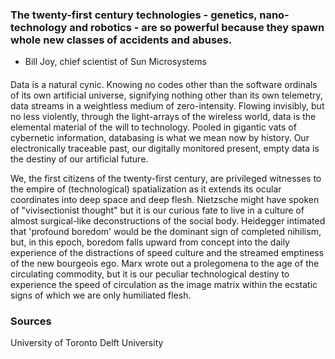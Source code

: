 ### The twenty-first century technologies - genetics, nano-technology and robotics  - are so powerful because they spawn whole new classes of accidents and abuses.
* Bill Joy, chief scientist of Sun Microsystems 


#### 
Data is a natural cynic. Knowing no codes other than the software ordinals of  its own artificial
universe, signifying nothing other than its own telemetry,  data streams in a weightless medium of
zero-intensity.
Flowing invisibly, but no less violently, through the light-arrays of the wireless world, data is
the elemental material of the will to technology.
Pooled in gigantic vats of cybernetic information, databasing is what we mean now by history. Our
electronically traceable past, our digitally monitored present, empty data is the destiny of our
artificial future. 

We, the first citizens of the twenty-first century, are privileged witnesses to the empire of
(technological) spatialization as it extends its ocular coordinates into deep space and deep flesh.
Nietzsche might have spoken of "vivisectionist thought" but it is our curious fate to live in a
culture of almost surgical-like deconstructions of the social body. Heidegger intimated that
'profound boredom' would be the dominant sign of completed nihilism, but, in this epoch, boredom
falls upward from concept into the daily experience of the distractions of speed culture and the
streamed emptiness of the new bourgeois ego. Marx wrote out a prolegomena to the age of the
circulating commodity, but it is our peculiar technological destiny to experience the speed of
circulation as the image matrix within the ecstatic signs of which we are only humiliated flesh. 


### Sources
University of Toronto 
Delft University
